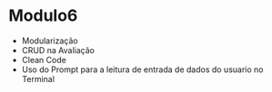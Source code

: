 # Modulo6
 - Modularização
 - CRUD na Avaliação
 - Clean Code
 - Uso do Prompt para a leitura de entrada de dados do usuario no Terminal
 